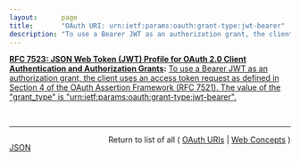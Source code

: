 ```yaml
---
layout:      page
title:       "OAuth URI: urn:ietf:params:oauth:grant-type:jwt-bearer"
description: "To use a Bearer JWT as an authorization grant, the client uses an access token request as defined in Section 4 of the OAuth Assertion Framework (RFC 7521). The value of the \"grant_type\" is \"urn:ietf:params:oauth:grant-type:jwt-bearer\"."
---
```


**[RFC 7523: JSON Web Token (JWT) Profile for OAuth 2.0 Client Authentication and Authorization Grants](/specs/IETF/RFC/7523 "This specification defines the use of a JSON Web Token (JWT) Bearer Token as a means for requesting an OAuth 2.0 access token as well as for client authentication."):** [To use a Bearer JWT as an authorization grant, the client uses an access token request as defined in Section 4 of the OAuth Assertion Framework (RFC 7521). The value of the "grant_type" is "urn:ietf:params:oauth:grant-type:jwt-bearer".](http://tools.ietf.org/html/rfc7523#section-2.1 "Read documentation for OAuth URI &#34;urn:ietf:params:oauth:grant-type:jwt-bearer&#34;")

<br/>
<hr/>

<p style="float : left"><a href="urn:ietf:params:oauth:grant-type:jwt-bearer.json" title="JSON representing this particular Web Concept value">JSON</a></p>
<p style="text-align: right">Return to list of all ( <a href="../oauth-uris">OAuth URIs</a> | <a href="../">Web Concepts</a> )</p>
